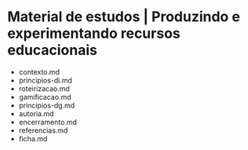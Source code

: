 # Material de estudos | Produzindo e experimentando recursos educacionais

- contexto.md
- principios-di.md
- roteirizacao.md
- gamificacao.md
- principios-dg.md
- autoria.md
- encerramento.md
- referencias.md
- ficha.md
